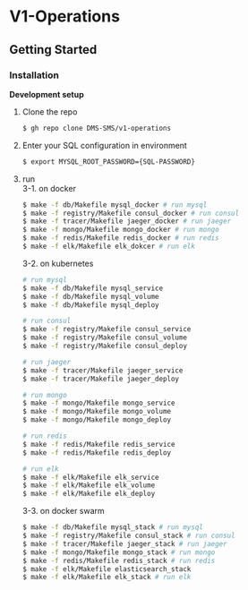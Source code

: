 # V1-Operations
## Getting Started
### Installation
__Development setup__
1. Clone the repo
    ```bash
    $ gh repo clone DMS-SMS/v1-operations
    ```
2. Enter your SQL configuration in environment
    ```bash
    $ export MYSQL_ROOT_PASSWORD={SQL-PASSWORD}
    ```
3. run  
    3-1. on docker
    ```bash
    $ make -f db/Makefile mysql_docker # run mysql
    $ make -f registry/Makefile consul_docker # run consul
    $ make -f tracer/Makefile jaeger_docker # run jaeger
    $ make -f mongo/Makefile mongo_docker # run mongo
    $ make -f redis/Makefile redis_docker # run redis
    $ make -f elk/Makefile elk_dokcer # run elk
    ```
    3-2. on kubernetes
    ```bash
    # run mysql
    $ make -f db/Makefile mysql_service
    $ make -f db/Makefile mysql_volume
    $ make -f db/Makefile mysql_deploy

    # run consul
    $ make -f registry/Makefile consul_service
    $ make -f registry/Makefile consul_volume
    $ make -f registry/Makefile consul_deploy

    # run jaeger
    $ make -f tracer/Makefile jaeger_service
    $ make -f tracer/Makefile jaeger_deploy

    # run mongo
    $ make -f mongo/Makefile mongo_service
    $ make -f mongo/Makefile mongo_volume
    $ make -f mongo/Makefile mongo_deploy

    # run redis
    $ make -f redis/Makefile redis_service
    $ make -f redis/Makefile redis_deploy
   
    # run elk
    $ make -f elk/Makefile elk_service
    $ make -f elk/Makefile elk_volume
    $ make -f elk/Makefile elk_deploy 
    ```
    3-3. on docker swarm
    ``` bash
    $ make -f db/Makefile mysql_stack # run mysql
    $ make -f registry/Makefile consul_stack # run consul
    $ make -f tracer/Makefile jaeger_stack # run jaeger
    $ make -f mongo/Makefile mongo_stack # run mongo
    $ make -f redis/Makefile redis_stack # run redis
    $ make -f elk/Makefile elasticsearch_stack
    $ make -f elk/Makefile elk_stack # run elk
    ```
 